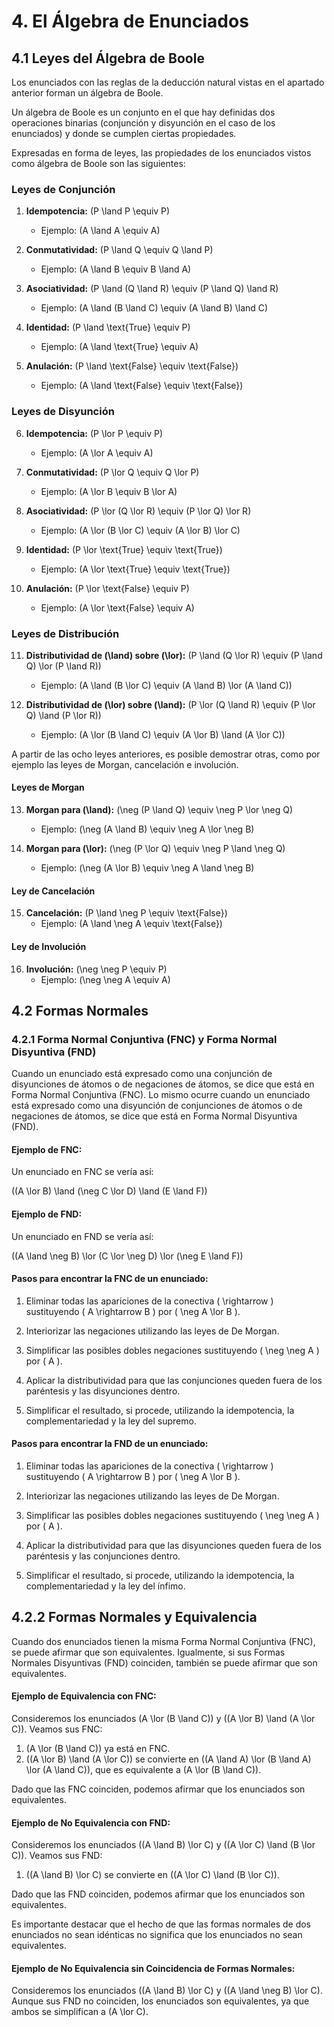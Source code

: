 # 4. El Álgebra de Enunciados

## 4.1 Leyes del Álgebra de Boole

Los enunciados con las reglas de la deducción natural vistas en el apartado anterior forman un álgebra de Boole.

Un álgebra de Boole es un conjunto en el que hay definidas dos operaciones binarias (conjunción y disyunción en el caso de los enunciados) y donde se cumplen ciertas propiedades.

Expresadas en forma de leyes, las propiedades de los enunciados vistos como álgebra de Boole son las siguientes:

### Leyes de Conjunción

1. **Idempotencia:** \(P \land P \equiv P\)
   - Ejemplo: \(A \land A \equiv A\)

2. **Conmutatividad:** \(P \land Q \equiv Q \land P\)
   - Ejemplo: \(A \land B \equiv B \land A\)

3. **Asociatividad:** \(P \land (Q \land R) \equiv (P \land Q) \land R\)
   - Ejemplo: \(A \land (B \land C) \equiv (A \land B) \land C\)

4. **Identidad:** \(P \land \text{True} \equiv P\)
   - Ejemplo: \(A \land \text{True} \equiv A\)

5. **Anulación:** \(P \land \text{False} \equiv \text{False}\)
   - Ejemplo: \(A \land \text{False} \equiv \text{False}\)

### Leyes de Disyunción

6. **Idempotencia:** \(P \lor P \equiv P\)
   - Ejemplo: \(A \lor A \equiv A\)

7. **Conmutatividad:** \(P \lor Q \equiv Q \lor P\)
   - Ejemplo: \(A \lor B \equiv B \lor A\)

8. **Asociatividad:** \(P \lor (Q \lor R) \equiv (P \lor Q) \lor R\)
   - Ejemplo: \(A \lor (B \lor C) \equiv (A \lor B) \lor C\)

9. **Identidad:** \(P \lor \text{True} \equiv \text{True}\)
   - Ejemplo: \(A \lor \text{True} \equiv \text{True}\)

10. **Anulación:** \(P \lor \text{False} \equiv P\)
    - Ejemplo: \(A \lor \text{False} \equiv A\)

### Leyes de Distribución

11. **Distributividad de \(\land\) sobre \(\lor\):** \(P \land (Q \lor R) \equiv (P \land Q) \lor (P \land R)\)
    - Ejemplo: \(A \land (B \lor C) \equiv (A \land B) \lor (A \land C)\)

12. **Distributividad de \(\lor\) sobre \(\land\):** \(P \lor (Q \land R) \equiv (P \lor Q) \land (P \lor R)\)
    - Ejemplo: \(A \lor (B \land C) \equiv (A \lor B) \land (A \lor C)\)

A partir de las ocho leyes anteriores, es posible demostrar otras, como por ejemplo las leyes de Morgan, cancelación e involución.

#### Leyes de Morgan

13. **Morgan para \(\land\):** \(\neg (P \land Q) \equiv \neg P \lor \neg Q\)
    - Ejemplo: \(\neg (A \land B) \equiv \neg A \lor \neg B\)

14. **Morgan para \(\lor\):** \(\neg (P \lor Q) \equiv \neg P \land \neg Q\)
    - Ejemplo: \(\neg (A \lor B) \equiv \neg A \land \neg B\)

#### Ley de Cancelación

15. **Cancelación:** \(P \land \neg P \equiv \text{False}\)
    - Ejemplo: \(A \land \neg A \equiv \text{False}\)

#### Ley de Involución

16. **Involución:** \(\neg \neg P \equiv P\)
    - Ejemplo: \(\neg \neg A \equiv A\)

## 4.2 Formas Normales

### 4.2.1 Forma Normal Conjuntiva (FNC) y Forma Normal Disyuntiva (FND)

Cuando un enunciado está expresado como una conjunción de disyunciones de átomos o de negaciones de átomos, se dice que está en Forma Normal Conjuntiva (FNC). Lo mismo ocurre cuando un enunciado está expresado como una disyunción de conjunciones de átomos o de negaciones de átomos, se dice que está en Forma Normal Disyuntiva (FND).

#### Ejemplo de FNC:

Un enunciado en FNC se vería así:

\((A \lor B) \land (\neg C \lor D) \land (E \land F)\)

#### Ejemplo de FND:

Un enunciado en FND se vería así:

\((A \land \neg B) \lor (C \lor \neg D) \lor (\neg E \land F)\)

#### Pasos para encontrar la FNC de un enunciado:

1. Eliminar todas las apariciones de la conectiva \( \rightarrow \) sustituyendo \( A \rightarrow B \) por \( \neg A \lor B \).

2. Interiorizar las negaciones utilizando las leyes de De Morgan.

3. Simplificar las posibles dobles negaciones sustituyendo \( \neg \neg A \) por \( A \).

4. Aplicar la distributividad para que las conjunciones queden fuera de los paréntesis y las disyunciones dentro.

5. Simplificar el resultado, si procede, utilizando la idempotencia, la complementariedad y la ley del supremo.

#### Pasos para encontrar la FND de un enunciado:

1. Eliminar todas las apariciones de la conectiva \( \rightarrow \) sustituyendo \( A \rightarrow B \) por \( \neg A \lor B \).

2. Interiorizar las negaciones utilizando las leyes de De Morgan.

3. Simplificar las posibles dobles negaciones sustituyendo \( \neg \neg A \) por \( A \).

4. Aplicar la distributividad para que las disyunciones queden fuera de los paréntesis y las conjunciones dentro.

5. Simplificar el resultado, si procede, utilizando la idempotencia, la complementariedad y la ley del ínfimo.

## 4.2.2 Formas Normales y Equivalencia

Cuando dos enunciados tienen la misma Forma Normal Conjuntiva (FNC), se puede afirmar que son equivalentes. Igualmente, si sus Formas Normales Disyuntivas (FND) coinciden, también se puede afirmar que son equivalentes.

#### Ejemplo de Equivalencia con FNC:

Consideremos los enunciados \(A \lor (B \land C)\) y \((A \lor B) \land (A \lor C)\). Veamos sus FNC:

1. \(A \lor (B \land C)\) ya está en FNC.
2. \((A \lor B) \land (A \lor C)\) se convierte en \((A \land A) \lor (B \land A) \lor (A \land C)\), que es equivalente a \(A \lor (B \land C)\).

Dado que las FNC coinciden, podemos afirmar que los enunciados son equivalentes.

#### Ejemplo de No Equivalencia con FND:

Consideremos los enunciados \((A \land B) \lor C\) y \((A \lor C) \land (B \lor C)\). Veamos sus FND:

1. \((A \land B) \lor C\) se convierte en \((A \lor C) \land (B \lor C)\).

Dado que las FND coinciden, podemos afirmar que los enunciados son equivalentes.

Es importante destacar que el hecho de que las formas normales de dos enunciados no sean idénticas no significa que los enunciados no sean equivalentes.

#### Ejemplo de No Equivalencia sin Coincidencia de Formas Normales:

Consideremos los enunciados \((A \land B) \lor C\) y \((A \land \neg B) \lor C\). Aunque sus FND no coinciden, los enunciados son equivalentes, ya que ambos se simplifican a \(A \lor C\).